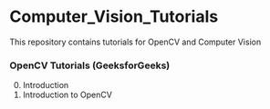 # Computer_Vision_Tutorials
This repository contains tutorials for OpenCV and Computer Vision

### OpenCV Tutorials (GeeksforGeeks)

00. Introduction
01. Introduction to OpenCV
